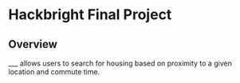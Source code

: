 # Hackbright Final Project

## Overview
___ allows users to search for housing based on proximity to a given location and commute time.
